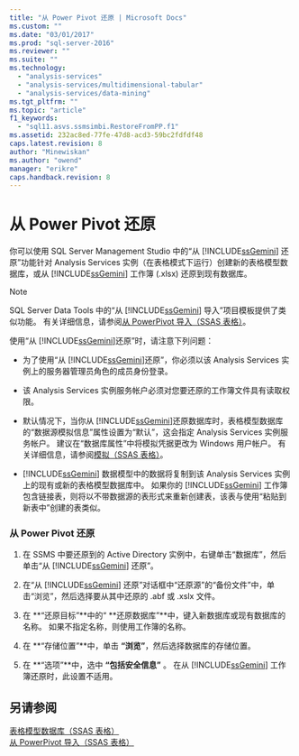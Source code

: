 ```yaml
---
title: "从 Power Pivot 还原 | Microsoft Docs"
ms.custom: ""
ms.date: "03/01/2017"
ms.prod: "sql-server-2016"
ms.reviewer: ""
ms.suite: ""
ms.technology: 
  - "analysis-services"
  - "analysis-services/multidimensional-tabular"
  - "analysis-services/data-mining"
ms.tgt_pltfrm: ""
ms.topic: "article"
f1_keywords: 
  - "sql11.asvs.ssmsimbi.RestoreFromPP.f1"
ms.assetid: 232ac8ed-77fe-47d8-acd3-59bc2fdfdf48
caps.latest.revision: 8
author: "Minewiskan"
ms.author: "owend"
manager: "erikre"
caps.handback.revision: 8
---
```

# 从 Power Pivot 还原
  你可以使用 SQL Server Management Studio 中的“从 [!INCLUDE[ssGemini](../../includes/ssgemini-md.md)] 还原”功能针对 Analysis Services 实例（在表格模式下运行）创建新的表格模型数据库，或从 [!INCLUDE[ssGemini](../../includes/ssgemini-md.md)] 工作簿 (.xlsx) 还原到现有数据库。  
  
> [!NOTE]  
>  SQL Server Data Tools 中的“从 [!INCLUDE[ssGemini](../../includes/ssgemini-md.md)] 导入”项目模板提供了类似功能。 有关详细信息，请参阅[从 PowerPivot 导入（SSAS 表格）](../../analysis-services/tabular-models/import-from-power-pivot-ssas-tabular.md)。  
  
 使用“从 [!INCLUDE[ssGemini](../../includes/ssgemini-md.md)]还原”时，请注意下列问题：  
  
-   为了使用“从 [!INCLUDE[ssGemini](../../includes/ssgemini-md.md)]还原”，你必须以该 Analysis Services 实例上的服务器管理员角色的成员身份登录。  
  
-   该 Analysis Services 实例服务帐户必须对您要还原的工作簿文件具有读取权限。  
  
-   默认情况下，当你从 [!INCLUDE[ssGemini](../../includes/ssgemini-md.md)]还原数据库时，表格模型数据库的“数据源模拟信息”属性设置为“默认”，这会指定 Analysis Services 实例服务帐户。 建议在“数据库属性”中将模拟凭据更改为 Windows 用户帐户。 有关详细信息，请参阅[模拟（SSAS 表格）](../../analysis-services/tabular-models/impersonation-ssas-tabular.md)。  
  
-   [!INCLUDE[ssGemini](../../includes/ssgemini-md.md)] 数据模型中的数据将复制到该 Analysis Services 实例上的现有或新的表格模型数据库中。 如果你的 [!INCLUDE[ssGemini](../../includes/ssgemini-md.md)] 工作簿包含链接表，则将以不带数据源的表形式来重新创建表，该表与使用“粘贴到新表中”创建的表类似。  
  
### 从 Power Pivot 还原  
  
1.  在 SSMS 中要还原到的 Active Directory 实例中，右键单击“数据库”，然后单击“从 [!INCLUDE[ssGemini](../../includes/ssgemini-md.md)] 还原”。  
  
2.  在“从 [!INCLUDE[ssGemini](../../includes/ssgemini-md.md)] 还原”对话框中“还原源”的“备份文件”中，单击“浏览”，然后选择要从其中还原的 .abf 或 .xslx 文件。  
  
3.  在 **“还原目标”**中的“ **还原数据库”**中，键入新数据库或现有数据库的名称。 如果不指定名称，则使用工作簿的名称。  
  
4.  在 **“存储位置”**中，单击 **“浏览”**，然后选择数据库的存储位置。  
  
5.  在 **“选项”**中，选中 **“包括安全信息”** 。 在从 [!INCLUDE[ssGemini](../../includes/ssgemini-md.md)] 工作簿还原时，此设置不适用。  
  
## 另请参阅  
 [表格模型数据库（SSAS 表格）](../../analysis-services/tabular-models/tabular-model-databases-ssas-tabular.md)   
 [从 PowerPivot 导入（SSAS 表格）](../../analysis-services/tabular-models/import-from-power-pivot-ssas-tabular.md)  
  
  